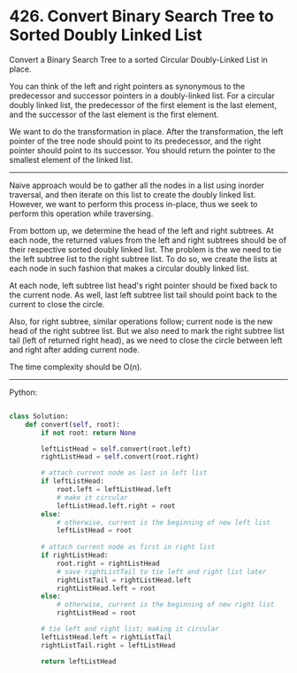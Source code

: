 # 426. Convert Binary Search Tree to Sorted Doubly Linked List

Convert a Binary Search Tree to a sorted Circular Doubly-Linked List in place.

You can think of the left and right pointers as synonymous to the predecessor
and successor pointers in a doubly-linked list. For a circular doubly linked
list, the predecessor of the first element is the last element, and the
successor of the last element is the first element.

We want to do the transformation in place. After the transformation, the left
pointer of the tree node should point to its predecessor, and the right pointer
should point to its successor. You should return the pointer to the smallest
element of the linked list.

---

Naive approach would be to gather all the nodes in a list using inorder
traversal, and then iterate on this list to create the doubly linked list.
However, we want to perform this process in-place, thus we seek to perform this
operation while traversing.

From bottom up, we determine the head of the left and right subtrees. At each
node, the returned values from the left and right subtrees should be of their
respective sorted doubly linked list. The problem is the we need to tie the
left subtree list to the right subtree list. To do so, we create the lists at
each node in such fashion that makes a circular doubly linked list.

At each node, left subtree list head's right pointer should be fixed back to
the current node. As well, last left subtree list tail should point back to the
current to close the circle.

Also, for right subtree, similar operations follow; current node is the new
head of the right subtree list. But we also need to mark the right subtree list
tail (left of returned right head), as we need to close the circle between left
and right after adding current node.

The time complexity should be O(n).

---

Python:

```python

class Solution:
    def convert(self, root):
        if not root: return None

        leftListHead = self.convert(root.left)
        rightListHead = self.convert(root.right)

        # attach current node as last in left list
        if leftListHead:
            root.left = leftListHead.left
            # make it circular
            leftListHead.left.right = root
        else:
            # otherwise, current is the beginning of new left list
            leftListHead = root
        
        # attach current node as first in right list
        if rightListHead:
            root.right = rightListHead
            # save rightListTail to tie left and right list later
            rightListTail = rightListHead.left
            rightListHead.left = root
        else:
            # otherwise, current is the beginning of new right list
            rightListHead = root

        # tie left and right list; making it circular
        leftListHead.left = rightListTail
        rightListTail.right = leftListHead

        return leftListHead
```



